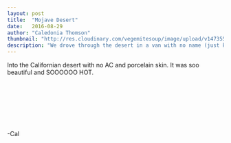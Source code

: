 ```yaml
---
layout: post
title:  "Mojave Desert"
date:   2016-08-29
author: "Caledonia Thomson"
thumbnail: "http://res.cloudinary.com/vegemitesoup/image/upload/v1473557045/mojave/11.jpg"
description: "We drove through the desert in a van with no name (just kidding the van is called Plymouth)"
---
```


<div class="row vertical-align">
<div class="col-sm-4 col-xs-12">
	Into the Californian desert with no AC and porcelain skin. It was soo beautiful and SOOOOOO HOT. 
</div>

<div class="col-sm-8 col-xs-12">
	<a href="http://res.cloudinary.com/vegemitesoup/image/upload/v1473557045/mojave/3.jpg"><img class="lazy" data-original="http://res.cloudinary.com/vegemitesoup/image/upload/v1473557045/mojave/3.jpg" /></a>
</div>
</div>

<a href="http://res.cloudinary.com/vegemitesoup/image/upload/v1473557045/mojave/2.jpg"><img class="lazy" data-original="http://res.cloudinary.com/vegemitesoup/image/upload/v1473557045/mojave/2.jpg" /></a>

 <!--excerpt-->

<div class="row vertical-align">
<div class="col-sm-7 col-xs-12">
	<a href="http://res.cloudinary.com/vegemitesoup/image/upload/v1473557045/mojave/5.jpg"><img class="lazy" data-original="http://res.cloudinary.com/vegemitesoup/image/upload/v1473557045/mojave/5.jpg" /></a>
</div>

<div class="col-sm-5 col-xs-12">                   
	<a href="http://res.cloudinary.com/vegemitesoup/image/upload/v1473557045/mojave/9.jpg"><img class="lazy" data-original="http://res.cloudinary.com/vegemitesoup/image/upload/v1473557045/mojave/9.jpg" /></a>
</div>  
</div>

<div class="row vertical-align">                   
	<a href="http://res.cloudinary.com/vegemitesoup/image/upload/v1473557045/mojave/4.jpg"><img class="lazy" data-original="http://res.cloudinary.com/vegemitesoup/image/upload/v1473557045/mojave/4.jpg" /></a> 
</div>  

<a href="http://res.cloudinary.com/vegemitesoup/image/upload/v1473557045/mojave/7.jpg"><img class="lazy" data-original="http://res.cloudinary.com/vegemitesoup/image/upload/v1473557045/mojave/7.jpg" /></a>

<div class="row vertical-align">
	<a href="http://res.cloudinary.com/vegemitesoup/image/upload/v1473557045/mojave/6.jpg"><img class="lazy" data-original="http://res.cloudinary.com/vegemitesoup/image/upload/v1473557045/mojave/6.jpg" /></a>
</div>

<div class="row vertical-align">
<div class="col-sm-6 col-xs-12">
	<a href="http://res.cloudinary.com/vegemitesoup/image/upload/v1473557045/mojave/10.jpg"><img class="lazy" data-original="http://res.cloudinary.com/vegemitesoup/image/upload/v1473557045/mojave/10.jpg" /></a>
</div>

<div class="col-sm-6 col-xs-12">
	<a href="http://res.cloudinary.com/vegemitesoup/image/upload/v1473557045/mojave/11.jpg"><img class="lazy" data-original="http://res.cloudinary.com/vegemitesoup/image/upload/v1473557045/mojave/11.jpg" /></a>
</div>
</div>

<div class="row vertical-align">
<a href="http://res.cloudinary.com/vegemitesoup/image/upload/v1473557045/mojave/12.jpg"><img class="lazy" data-original="http://res.cloudinary.com/vegemitesoup/image/upload/v1473557045/mojave/12.jpg" /></a>
</div>

<a href="http://res.cloudinary.com/vegemitesoup/image/upload/v1473557045/mojave/13.jpg"><img class="lazy" data-original="http://res.cloudinary.com/vegemitesoup/image/upload/v1473557045/mojave/13.jpg" /></a>

<div class="row vertical-align">                   
	<a href="http://res.cloudinary.com/vegemitesoup/image/upload/v1473557045/mojave/14.jpg"><img class="lazy" data-original="http://res.cloudinary.com/vegemitesoup/image/upload/v1473557045/mojave/14.jpg" /></a> 
</div>  

 <div class="row vertical-align">                   
	<a href="http://res.cloudinary.com/vegemitesoup/image/upload/v1473557045/mojave/18.jpg"><img class="lazy" data-original="http://res.cloudinary.com/vegemitesoup/image/upload/v1473557045/mojave/18.jpg" /></a> 
</div>  

<a href="http://res.cloudinary.com/vegemitesoup/image/upload/v1473557045/mojave/17.jpg"><img class="lazy" data-original="http://res.cloudinary.com/vegemitesoup/image/upload/v1473557045/mojave/17.jpg" /></a>

<a href="http://res.cloudinary.com/vegemitesoup/image/upload/v1473557045/mojave/19.jpg"><img class="lazy" data-original="http://res.cloudinary.com/vegemitesoup/image/upload/v1473557045/mojave/19.jpg" /></a>

-Cal
